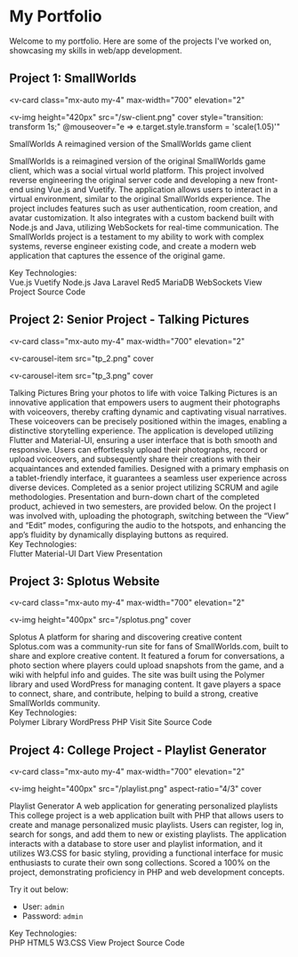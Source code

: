 # My Portfolio

Welcome to my portfolio. Here are some of the projects I've worked on, showcasing my skills in web/app development.

## Project 1: SmallWorlds

<v-card
  class="mx-auto my-4"
  max-width="700"
  elevation="2"
>
  <v-img
    height="420px"
    src="/sw-client.png" 
    cover
    style="transition: transform 1s;"
    @mouseover="e => e.target.style.transform = 'scale(1.05)'"
    
    
  </v-img>
  <!-- Replace with an actual image for your project. Place images in `docs/public/` directory -->
  <!-- e.g., if image is `docs/public/images/awesome-app.png`, src would be "/images/awesome-app.png" -->

  <v-card-item>
    <v-card-title>SmallWorlds</v-card-title>
    <!-- Reversed Engineered Server code from original code + front-end -->
    <v-card-subtitle>A reimagined version of the SmallWorlds game client</v-card-subtitle>
  </v-card-item>
  <v-card-text>
    <p>
    SmallWorlds is a reimagined version of the original SmallWorlds game client, which was a social virtual world platform. This project involved reverse engineering the original server code and developing a new front-end using Vue.js and Vuetify. The application allows users to interact in a virtual environment, similar to the original SmallWorlds experience.
    The project includes features such as user authentication, room creation, and avatar customization. It also integrates with a custom backend built with Node.js and Java, utilizing WebSockets for real-time communication.
    The SmallWorlds project is a testament to my ability to work with complex systems, reverse engineer existing code, and create a modern web application that captures the essence of the original game.
    </p>
  </v-card-text>

  <v-divider class="mx-4 mb-1"></v-divider>

  <v-card-text>
    <div class="text-subtitle-2">Key Technologies:</div>
    <v-chip-group>
      <v-chip>Vue.js</v-chip>
      <v-chip>Vuetify</v-chip>
      <v-chip>Node.js</v-chip>
      <v-chip>Java</v-chip>
      <v-chip>Laravel</v-chip>
      <v-chip>Red5</v-chip>
      <v-chip>MariaDB</v-chip>
      <v-chip>WebSockets</v-chip>
    </v-chip-group>
  </v-card-text>

  <v-card-actions>
    <v-btn color="primary" href="https://smallworlds.app/invite/try/" target="_blank" prepend-icon="mdi-open-in-new">
      View Project
    </v-btn>
    <v-btn color="secondary" href="#" target="_blank" prepend-icon="mdi-github" disabled>
      Source Code
    </v-btn>
  </v-card-actions>
</v-card>

<br/>

## Project 2: Senior Project - Talking Pictures

<v-card
  class="mx-auto my-4"
  max-width="700"
  elevation="2"
>
<!-- I want to use a carosuel of images -->
<v-carousel hide-delimiters>
  <v-carousel-item
    src="tp_1.png"
    cover
  ></v-carousel-item>

  <v-carousel-item
    src="tp_2.png"
    cover
  ></v-carousel-item>

  <v-carousel-item
    src="tp_3.png"
    cover
  ></v-carousel-item>


</v-carousel>

  <!-- <v-img height="200px" src="/placeholder-project2.jpg" cover></v-img> -->
  <v-card-item>
    <v-card-title>Talking Pictures</v-card-title>
    <v-card-subtitle>Bring your photos to life with voice</v-card-subtitle>
  </v-card-item>

  <v-card-text>
   Talking Pictures is an innovative application that empowers users to augment their photographs with voiceovers, thereby crafting dynamic and captivating visual narratives. These voiceovers can be precisely positioned within the images, enabling a distinctive storytelling experience. The application is developed utilizing Flutter and Material-UI, ensuring a user interface that is both smooth and responsive.
Users can effortlessly upload their photographs, record or upload voiceovers, and subsequently share their creations with their acquaintances and extended families. Designed with a primary emphasis on a tablet-friendly interface, it guarantees a seamless user experience across diverse devices.
  <v-divider class="mx-4 mb-1"></v-divider>
Completed as a senior project utilizing SCRUM and agile methodologies. Presentation and burn-down chart of the completed product, achieved in two semesters, are provided below.
<v-divider class="mx-4 mb-1"></v-divider>
On the project I was involved with, uploading the photograph, switching between the “View” and “Edit” modes, configuring the audio to the hotspots, and enhancing the app’s fluidity by dynamically displaying buttons as required.
</v-card-text>
  <v-card-text>
    <div class="text-subtitle-2">Key Technologies:</div>
    <v-chip-group>
      <v-chip>Flutter</v-chip>
      <v-chip>Material-UI</v-chip>
      <v-chip>Dart</v-chip>
    </v-chip-group>
  </v-card-text>
  <v-card-actions>
    <v-btn color="primary" href="https://docs.google.com/presentation/d/1Ogf-5a36xojpDC39D44AK2w2-lRS-fSGpSKmb7IF7lI" target="_blank" prepend-icon="mdi-open-in-new">
      View Presentation
    </v-btn>
    </v-card-actions>
</v-card>

<!-- Add more projects as needed -->
## Project 3: Splotus Website

<v-card
  class="mx-auto my-4"
  max-width="700"
  elevation="2"
>
  <v-img
    height="400px"
    src="/splotus.png"
    cover
  ></v-img>

  <v-card-item>
    <v-card-title>Splotus</v-card-title>
    <v-card-subtitle>A platform for sharing and discovering creative content</v-card-subtitle>
  </v-card-item>

  <v-card-text>
    Splotus.com was a community-run site for fans of SmallWorlds.com, built to share and explore creative content. It featured a forum for conversations, a photo section where players could upload snapshots from the game, and a wiki with helpful info and guides. The site was built using the Polymer library and used WordPress for managing content. It gave players a space to connect, share, and contribute, helping to build a strong, creative SmallWorlds community.
  </v-card-text>


  <v-card-text>
    <div class="text-subtitle-2">Key Technologies:</div>
    <v-chip-group>
      <v-chip>Polymer Library</v-chip>
      <v-chip>WordPress</v-chip>
      <v-chip>PHP</v-chip>
    </v-chip-group>
  </v-card-text>

  <v-card-actions>
    <v-btn disabled color="primary" href="#" target="_blank" prepend-icon="mdi-open-in-new">
      Visit Site
    </v-btn>
    <v-btn color="secondary" href="https://github.com/justhecool/splotus" target="_blank" prepend-icon="mdi-github">
      Source Code
    </v-btn>
  </v-card-actions>
</v-card>

## Project 4: College Project - Playlist Generator
<v-card
  class="mx-auto my-4"
  max-width="700"
  elevation="2"
>
  <v-img
    height="400px"
    src="/playlist.png"
      aspect-ratio="4/3"
      cover
  ></v-img>

  <v-card-item>
    <v-card-title>Playlist Generator</v-card-title>
    <v-card-subtitle>A web application for generating personalized playlists</v-card-subtitle>
  </v-card-item>

  <v-card-text>
        This college project is a web application built with PHP that allows users to create and manage personalized music playlists. Users can register, log in, search for songs, and add them to new or existing playlists. The application interacts with a database to store user and playlist information, and it utilizes W3.CSS for basic styling, providing a functional interface for music enthusiasts to curate their own song collections.
  <v-divider class="mx-4 mb-1"></v-divider>
  Scored a 100% on the project, demonstrating proficiency in PHP and web development concepts.
 
  Try it out below: 
  <ul><li>User: <code>admin</code></li>
  <li>Password: <code>admin</code></li></ul>
  
  </v-card-text>

  <v-card-text>
    <div class="text-subtitle-2">Key Technologies:</div>
    <v-chip-group>
      <v-chip>PHP</v-chip>
      <v-chip>HTML5</v-chip>
      <v-chip>W3.CSS</v-chip>
    </v-chip-group>
  </v-card-text>

  <v-card-actions>
    <v-btn color="primary" href="https://justhecool.com/project/" target="_blank" prepend-icon="mdi-open-in-new">
      View Project
    </v-btn>
    <v-btn color="secondary" href="https://github.com/justhecool/CS234_Project" target="_blank" prepend-icon="mdi-github">
      Source Code
    </v-btn>
  </v-card-actions>
</v-card>

<!-- ## Project 5: The Gate Student Ministry -->

